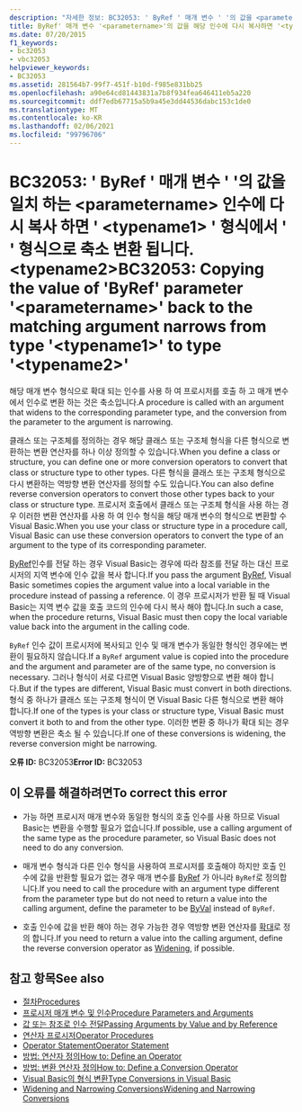 ```yaml
---
description: "자세한 정보: BC32053: ' ByRef ' 매개 변수 ' '의 값을 <parametername> 일치 하는 인수에 다시 복사 ' '에서 ' <typename1> ' 형식으로 축소<typename2>"
title: ByRef' 매개 변수 '<parametername>'의 값을 해당 인수에 다시 복사하면 '<typename1>' 형식에서 '<typename2>' 형식으로 축소 변환됩니다.
ms.date: 07/20/2015
f1_keywords:
- bc32053
- vbc32053
helpviewer_keywords:
- BC32053
ms.assetid: 281564b7-99f7-451f-b10d-f985e831bb25
ms.openlocfilehash: a90e64cd81443831a7b8f934fea646411eb5a220
ms.sourcegitcommit: ddf7edb67715a5b9a45e3dd44536dabc153c1de0
ms.translationtype: MT
ms.contentlocale: ko-KR
ms.lasthandoff: 02/06/2021
ms.locfileid: "99796706"
---
```

# <a name="bc32053-copying-the-value-of-byref-parameter-parametername-back-to-the-matching-argument-narrows-from-type-typename1-to-type-typename2"></a><span data-ttu-id="d98ad-103">BC32053: ' ByRef ' 매개 변수 ' '의 값을 일치 하는 \<parametername> 인수에 다시 복사 하면 ' \<typename1> ' 형식에서 ' ' 형식으로 축소 변환 됩니다. \<typename2></span><span class="sxs-lookup"><span data-stu-id="d98ad-103">BC32053: Copying the value of 'ByRef' parameter '\<parametername>' back to the matching argument narrows from type '\<typename1>' to type '\<typename2>'</span></span>

<span data-ttu-id="d98ad-104">해당 매개 변수 형식으로 확대 되는 인수를 사용 하 여 프로시저를 호출 하 고 매개 변수에서 인수로 변환 하는 것은 축소입니다.</span><span class="sxs-lookup"><span data-stu-id="d98ad-104">A procedure is called with an argument that widens to the corresponding parameter type, and the conversion from the parameter to the argument is narrowing.</span></span>

 <span data-ttu-id="d98ad-105">클래스 또는 구조체를 정의하는 경우 해당 클래스 또는 구조체 형식을 다른 형식으로 변환하는 변환 연산자를 하나 이상 정의할 수 있습니다.</span><span class="sxs-lookup"><span data-stu-id="d98ad-105">When you define a class or structure, you can define one or more conversion operators to convert that class or structure type to other types.</span></span> <span data-ttu-id="d98ad-106">다른 형식을 클래스 또는 구조체 형식으로 다시 변환하는 역방향 변환 연산자를 정의할 수도 있습니다.</span><span class="sxs-lookup"><span data-stu-id="d98ad-106">You can also define reverse conversion operators to convert those other types back to your class or structure type.</span></span> <span data-ttu-id="d98ad-107">프로시저 호출에서 클래스 또는 구조체 형식을 사용 하는 경우 이러한 변환 연산자를 사용 하 여 인수 형식을 해당 매개 변수의 형식으로 변환할 수 Visual Basic.</span><span class="sxs-lookup"><span data-stu-id="d98ad-107">When you use your class or structure type in a procedure call, Visual Basic can use these conversion operators to convert the type of an argument to the type of its corresponding parameter.</span></span>

 <span data-ttu-id="d98ad-108">[ByRef](../modifiers/byref.md)인수를 전달 하는 경우 Visual Basic는 경우에 따라 참조를 전달 하는 대신 프로시저의 지역 변수에 인수 값을 복사 합니다.</span><span class="sxs-lookup"><span data-stu-id="d98ad-108">If you pass the argument [ByRef](../modifiers/byref.md), Visual Basic sometimes copies the argument value into a local variable in the procedure instead of passing a reference.</span></span> <span data-ttu-id="d98ad-109">이 경우 프로시저가 반환 될 때 Visual Basic는 지역 변수 값을 호출 코드의 인수에 다시 복사 해야 합니다.</span><span class="sxs-lookup"><span data-stu-id="d98ad-109">In such a case, when the procedure returns, Visual Basic must then copy the local variable value back into the argument in the calling code.</span></span>

 <span data-ttu-id="d98ad-110">`ByRef` 인수 값이 프로시저에 복사되고 인수 및 매개 변수가 동일한 형식인 경우에는 변환이 필요하지 않습니다.</span><span class="sxs-lookup"><span data-stu-id="d98ad-110">If a `ByRef` argument value is copied into the procedure and the argument and parameter are of the same type, no conversion is necessary.</span></span> <span data-ttu-id="d98ad-111">그러나 형식이 서로 다르면 Visual Basic 양방향으로 변환 해야 합니다.</span><span class="sxs-lookup"><span data-stu-id="d98ad-111">But if the types are different, Visual Basic must convert in both directions.</span></span> <span data-ttu-id="d98ad-112">형식 중 하나가 클래스 또는 구조체 형식이 면 Visual Basic 다른 형식으로 변환 해야 합니다.</span><span class="sxs-lookup"><span data-stu-id="d98ad-112">If one of the types is your class or structure type, Visual Basic must convert it both to and from the other type.</span></span> <span data-ttu-id="d98ad-113">이러한 변환 중 하나가 확대 되는 경우 역방향 변환은 축소 될 수 있습니다.</span><span class="sxs-lookup"><span data-stu-id="d98ad-113">If one of these conversions is widening, the reverse conversion might be narrowing.</span></span>

 <span data-ttu-id="d98ad-114">**오류 ID:** BC32053</span><span class="sxs-lookup"><span data-stu-id="d98ad-114">**Error ID:** BC32053</span></span>

## <a name="to-correct-this-error"></a><span data-ttu-id="d98ad-115">이 오류를 해결하려면</span><span class="sxs-lookup"><span data-stu-id="d98ad-115">To correct this error</span></span>

- <span data-ttu-id="d98ad-116">가능 하면 프로시저 매개 변수와 동일한 형식의 호출 인수를 사용 하므로 Visual Basic는 변환을 수행할 필요가 없습니다.</span><span class="sxs-lookup"><span data-stu-id="d98ad-116">If possible, use a calling argument of the same type as the procedure parameter, so Visual Basic does not need to do any conversion.</span></span>

- <span data-ttu-id="d98ad-117">매개 변수 형식과 다른 인수 형식을 사용하여 프로시저를 호출해야 하지만 호출 인수에 값을 반환할 필요가 없는 경우 매개 변수를 [ByRef](../modifiers/byval.md) 가 아니라 `ByRef`로 정의합니다.</span><span class="sxs-lookup"><span data-stu-id="d98ad-117">If you need to call the procedure with an argument type different from the parameter type but do not need to return a value into the calling argument, define the parameter to be [ByVal](../modifiers/byval.md) instead of `ByRef`.</span></span>

- <span data-ttu-id="d98ad-118">호출 인수에 값을 반환 해야 하는 경우 가능한 경우 역방향 변환 연산자를 [확대](../modifiers/widening.md)로 정의 합니다.</span><span class="sxs-lookup"><span data-stu-id="d98ad-118">If you need to return a value into the calling argument, define the reverse conversion operator as [Widening](../modifiers/widening.md), if possible.</span></span>

## <a name="see-also"></a><span data-ttu-id="d98ad-119">참고 항목</span><span class="sxs-lookup"><span data-stu-id="d98ad-119">See also</span></span>

- [<span data-ttu-id="d98ad-120">절차</span><span class="sxs-lookup"><span data-stu-id="d98ad-120">Procedures</span></span>](../../programming-guide/language-features/procedures/index.md)
- [<span data-ttu-id="d98ad-121">프로시저 매개 변수 및 인수</span><span class="sxs-lookup"><span data-stu-id="d98ad-121">Procedure Parameters and Arguments</span></span>](../../programming-guide/language-features/procedures/procedure-parameters-and-arguments.md)
- [<span data-ttu-id="d98ad-122">값 또는 참조로 인수 전달</span><span class="sxs-lookup"><span data-stu-id="d98ad-122">Passing Arguments by Value and by Reference</span></span>](../../programming-guide/language-features/procedures/passing-arguments-by-value-and-by-reference.md)
- [<span data-ttu-id="d98ad-123">연산자 프로시저</span><span class="sxs-lookup"><span data-stu-id="d98ad-123">Operator Procedures</span></span>](../../programming-guide/language-features/procedures/operator-procedures.md)
- [<span data-ttu-id="d98ad-124">Operator Statement</span><span class="sxs-lookup"><span data-stu-id="d98ad-124">Operator Statement</span></span>](../statements/operator-statement.md)
- [<span data-ttu-id="d98ad-125">방법: 연산자 정의</span><span class="sxs-lookup"><span data-stu-id="d98ad-125">How to: Define an Operator</span></span>](../../programming-guide/language-features/procedures/how-to-define-an-operator.md)
- [<span data-ttu-id="d98ad-126">방법: 변환 연산자 정의</span><span class="sxs-lookup"><span data-stu-id="d98ad-126">How to: Define a Conversion Operator</span></span>](../../programming-guide/language-features/procedures/how-to-define-a-conversion-operator.md)
- [<span data-ttu-id="d98ad-127">Visual Basic의 형식 변환</span><span class="sxs-lookup"><span data-stu-id="d98ad-127">Type Conversions in Visual Basic</span></span>](../../programming-guide/language-features/data-types/type-conversions.md)
- [<span data-ttu-id="d98ad-128">Widening and Narrowing Conversions</span><span class="sxs-lookup"><span data-stu-id="d98ad-128">Widening and Narrowing Conversions</span></span>](../../programming-guide/language-features/data-types/widening-and-narrowing-conversions.md)
